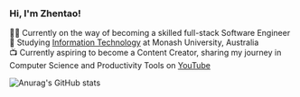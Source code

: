 ### Hi, I'm Zhentao!

🧑‍💻 Currently on the way of becoming a skilled full-stack Software Engineer<br/>
🏫 Studying [Information Technology]() at Monash University, Australia</br>
📺 Currently aspiring to become a Content Creator, sharing my journey in Computer Science and Productivity Tools on [YouTube](www.youtube.com/@quentinq7)

<!-- Github states from https://github.com/anuraghazra/github-readme-stats -->
![Anurag's GitHub stats](https://github-readme-stats.vercel.app/api?username=QuentinQQ&show_icons=true&&count)
